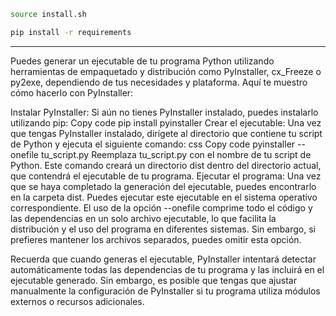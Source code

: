 ```sh
source install.sh
```
```sh
pip install -r requirements
```
--------------------------------------------------

Puedes generar un ejecutable de tu programa Python utilizando herramientas de empaquetado y distribución como PyInstaller, cx_Freeze o py2exe, dependiendo de tus necesidades y plataforma. Aquí te muestro cómo hacerlo con PyInstaller:

Instalar PyInstaller:
Si aún no tienes PyInstaller instalado, puedes instalarlo utilizando pip:
Copy code
pip install pyinstaller
Crear el ejecutable:
Una vez que tengas PyInstaller instalado, dirígete al directorio que contiene tu script de Python y ejecuta el siguiente comando:
css
Copy code
pyinstaller --onefile tu_script.py
Reemplaza tu_script.py con el nombre de tu script de Python. Este comando creará un directorio dist dentro del directorio actual, que contendrá el ejecutable de tu programa.
Ejecutar el programa:
Una vez que se haya completado la generación del ejecutable, puedes encontrarlo en la carpeta dist. Puedes ejecutar este ejecutable en el sistema operativo correspondiente.
El uso de la opción --onefile comprime todo el código y las dependencias en un solo archivo ejecutable, lo que facilita la distribución y el uso del programa en diferentes sistemas. Sin embargo, si prefieres mantener los archivos separados, puedes omitir esta opción.

Recuerda que cuando generas el ejecutable, PyInstaller intentará detectar automáticamente todas las dependencias de tu programa y las incluirá en el ejecutable generado. Sin embargo, es posible que tengas que ajustar manualmente la configuración de PyInstaller si tu programa utiliza módulos externos o recursos adicionales.




